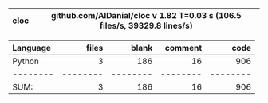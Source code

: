 cloc|github.com/AlDanial/cloc v 1.82  T=0.03 s (106.5 files/s, 39329.8 lines/s)
--- | ---

Language|files|blank|comment|code
:-------|-------:|-------:|-------:|-------:
Python|3|186|16|906
--------|--------|--------|--------|--------
SUM:|3|186|16|906
